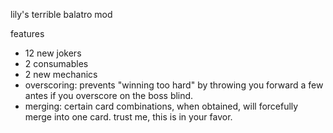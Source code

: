 lily's terrible balatro mod

features
- 12 new jokers
- 2 consumables
- 2 new mechanics
- overscoring:
prevents "winning too hard" by throwing you forward a few antes if you overscore on the boss blind.
- merging:
certain card combinations, when obtained, will forcefully merge into one card. trust me, this is in your favor.